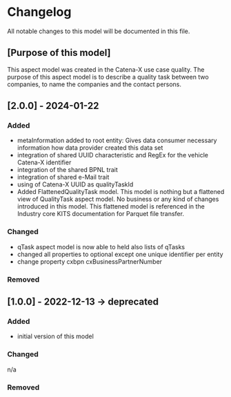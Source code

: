 # Changelog
All notable changes to this model will be documented in this file.

## [Purpose of this model]
This aspect model was created in the Catena-X use case quality. The purpose of this aspect model is to describe a quality task between two companies, to name the companies and the contact persons.

## [2.0.0] - 2024-01-22
### Added
- metaInformation added to root entity: Gives data consumer necessary information how data provider created this data set
- integration of shared UUID characteristic and RegEx for the vehicle Catena-X identifier
- integration of the shared BPNL trait
- integration of shared e-Mail trait
- using of Catena-X UUID as qualityTaskId
- Added FlattenedQualityTask model. This model is nothing but a flattened view of QualityTask aspect model. No business or any kind of changes introduced in this model. This flattened model is referenced in the Industry core KITS documentation for Parquet file transfer.

### Changed
- qTask aspect model is now able to held also lists of qTasks
- changed all properties to optional except one unique identifier per entity
- change property cxbpn cxBusinessPartnerNumber

### Removed

## [1.0.0] - 2022-12-13 -> deprecated
### Added
- initial version of this model

### Changed
n/a

### Removed